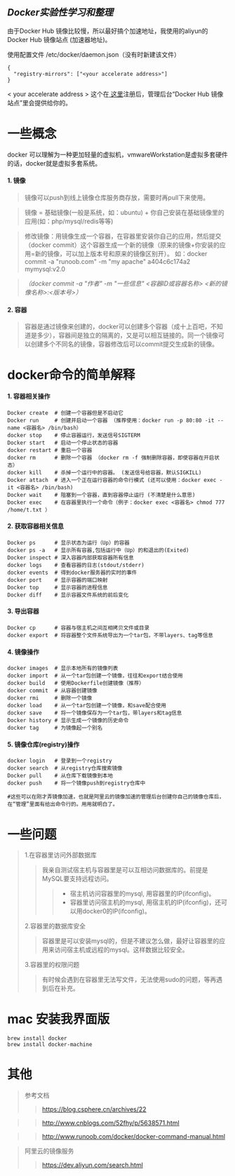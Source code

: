 *Docker实验性学习和整理*
---
由于Docker Hub 镜像比较慢，所以最好搞个加速地址，我使用的aliyun的
Docker Hub 镜像站点 (加速器地址)。

使用配置文件 /etc/docker/daemon.json（没有时新建该文件）

```shell
{
  "registry-mirrors": ["<your accelerate address>"]
}
```
< your accelerate address > 这个在[ 这里](https://cr.console.aliyun.com/?spm=5176.100239.blogcont29941.13.Grxfgq)注册后，管理后台“Docker Hub 镜像站点”里会提供给你的。


# 一些概念 #
docker 可以理解为一种更加轻量的虚拟机，vmwareWorkstation是虚拟多套硬件的话，docker就是虚拟多套系统。

#### 1. 镜像
> 镜像可以push到线上镜像仓库服务商存放，需要时再pull下来使用。

> 镜像 = 基础镜像(一般是系统，如：ubuntu) + 你自己安装在基础镜像里的应用(如：php/mysql/redis等等)

  > 修改镜像：用镜像生成一个容器，在容器里安装你自己的应用，然后提交（docker commit）这个容器生成一个新的镜像（原来的镜像+你安装的应用=新的镜像，可以加上版本号和原来的镜像区别开）。
  如：docker commit -a "runoob.com" -m "my apache" a404c6c174a2  mymysql:v2.0

  > *（docker commit -a "作者" -m "一些信息" <容器ID或容器名称>  <新的镜像名称>:<版本号>）*

#### 2. 容器
  > 容器是通过镜像来创建的，docker可以创建多个容器（成十上百吧，不知道是多少），容器间是独立的隔离的，又是可以相互链接的。同一个镜像可以创建多个不同名的镜像，容器修改后可以commit提交生成新的镜像。





# docker命令的简单解释 #
#### 1. 容器相关操作
  ```shell
  Docker create  # 创建一个容器但是不启动它
  Docker run     # 创建并启动一个容器 （推荐使用：docker run -p 80:80 -it --name <容器名> /bin/bash）
  docker stop    # 停止容器运行，发送信号SIGTERM
  Docker start   # 启动一个停止状态的容器
  docker restart # 重启一个容器
  docker rm      # 删除一个容器 （docker rm -f 强制删除容器，即使容器在开启状态）
  docker kill    # 杀掉一个运行中的容器。 (发送信号给容器，默认SIGKILL)
  Docker attach  # 进入一个正在运行容器的命令行模式 (还可以使用：docker exec -it <容器名> /bin/bash)
Docker wait    # 阻塞到一个容器，直到容器停止运行 (不清楚是什么意思)
  Docker exec    # 在容器里执行一个命令（例子：docker exec <容器名> chmod 777 /home/t.txt ）
  ```

#### 2. 获取容器相关信息
  ```shell
  Docker ps      # 显示状态为运行（Up）的容器
docker ps -a   # 显示所有容器,包括运行中（Up）的和退出的(Exited)
  Docker inspect # 深入容器内部获取容器所有信息
docker logs    # 查看容器的日志(stdout/stderr)
  docker events  # 得到docker服务器的实时的事件
  docker port    # 显示容器的端口映射
  Docker top     # 显示容器的进程信息
  Docker diff    # 显示容器文件系统的前后变化
  ```

#### 3. 导出容器
  ```shell
  Docker cp      # 容器与宿主机之间互相拷贝文件或目录
  docker export  # 将容器整个文件系统导出为一个tar包，不带layers、tag等信息
  ```
#### 4. 镜像操作
  ```shell
  docker images  # 显示本地所有的镜像列表
  docker import  # 从一个tar包创建一个镜像，往往和export结合使用
  docker build   # 使用Dockerfile创建镜像（推荐）
  docker commit  # 从容器创建镜像
  docker rmi     # 删除一个镜像
  docker load    # 从一个tar包创建一个镜像，和save配合使用
  docker save    # 将一个镜像保存为一个tar包，带layers和tag信息
  Docker history # 显示生成一个镜像的历史命令
  docker tag     # 为镜像起一个别名
  ```

#### 5. 镜像仓库(registry)操作
  ```shell
  docker login   # 登录到一个registry
  docker search  # 从registry仓库搜索镜像
  Docker pull    # 从仓库下载镜像到本地
  docker push    # 将一个镜像push到registry仓库中

#这些可以在刚才弄镜像加速，也就是阿里云的镜像加速的管理后台创建你自己的镜像仓库后，在“管理”里面有给出命令行的。用用就明白了。
  ```


# 一些问题 #
  > 1.在容器里访问外部数据库
  > > 我亲自测试宿主机与容器里是可以互相访问数据库的。前提是MySQL要支持远程访问。
  > > > * 宿主机访问容器里的mysql, 用容器里的IP(ifconfig)。
  > > > * 容器里访问宿主机的mysql, 用宿主机的IP(ifconfig)，还可以用docker0的IP(ifconfig)。
  >
  >  2.容器里的数据库安全
  > > 容器里是可以安装mysql的，但是不建议怎么做，最好让容器里的应用来访问宿主机或远程的mysql。这样数据比较安全。
  >
  > 3.容器里的权限问题
  > > 有时候会遇到在容器里无法写文件，无法使用sudo的问题，等再遇到后在补充。
  >

# mac 安装我界面版 #
```shell
brew install docker
brew install docker-machine
```

# 其他 #
  > 参考文档
  > > https://blog.csphere.cn/archives/22

  > > http://www.cnblogs.com/52fhy/p/5638571.html

  > > http://www.runoob.com/docker/docker-command-manual.html

  >
  > 阿里云的镜像服务
  > > https://dev.aliyun.com/search.html
  >
